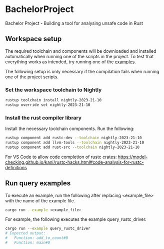 # BachelorProject
Bachelor Project - Building a tool for analysing unsafe code in Rust

## Workspace setup
The required toolchain and components will be downloaded and installed automatically 
when running one of the scripts in the project. To test that everything works as intended, try running one of the [examples](run-query-examples).

The following setup is only necessary if the compilation fails when running one of the project scripts.

### Set the workspace toolchain to Nightly
```bash
rustup toolchain install nightly-2023-21-10
rustup override set nightly-2023-21-10
```

### Install the rust compiler library
Install the necessary toolchain components.
Run the following:
```bash
rustup component add rustc-dev --toolchain nightly-2023-21-10
rustup component add llvm-tools --toolchain nightly-2023-21-10
rustup component add rust-src --toolchain nightly-2023-21-10
```

For VS Code to allow code completion of rustc crates:
https://model-checking.github.io/kani/rustc-hacks.html#code-analysis-for-rustc-definitions


## Run query examples
To execute an example, run the following after replacing <example_file> with the name of the example file.
```bash
cargo run --example <example_file>
```
For example, the following executes the example query_rustc_driver.
```bash
cargo run --example query_rustc_driver
# Expected output:
#   Function: add_to_count#0
#   Function: main#0
```



